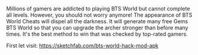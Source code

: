 Millions of gamers are addicted to playing BTS World but cannot complete all levels. However, you should not worry anymore! The appearance of BTS World Cheats will dispel all the darkness. It will generate many free Gems BTS World so that you can upgrade the archer stronger than before many times. It's the best method to win that was checked by top-rated gamers.

First let visit: https://sketchfab.com/bts-world-hack-mod-apk
